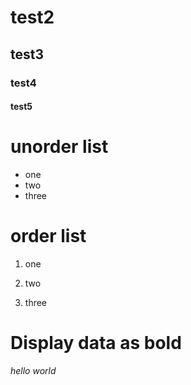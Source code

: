# test2
## test3
### test4
#### test5

 # unorder list
 * one
 * two
 * three
 
 # order list
 1. one
 
 2. two
 
 3. three
 # Display data as bold
*hello world*
